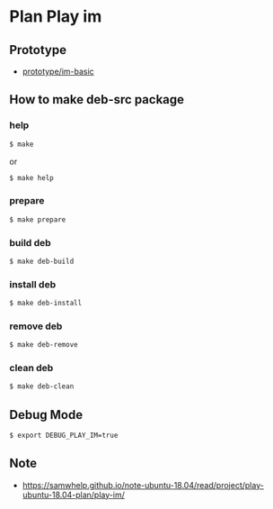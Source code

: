 
# Plan Play im


## Prototype

* [prototype/im-basic](../../../prototype/im-basic)


## How to make deb-src package


### help

``` sh
$ make
```

or

``` sh
$ make help
```


### prepare

``` sh
$ make prepare
```


### build deb

``` sh
$ make deb-build
```


### install deb

``` sh
$ make deb-install
```


### remove deb

``` sh
$ make deb-remove
```


### clean deb

``` sh
$ make deb-clean
```


## Debug Mode

``` sh
$ export DEBUG_PLAY_IM=true
```


## Note

* https://samwhelp.github.io/note-ubuntu-18.04/read/project/play-ubuntu-18.04-plan/play-im/
